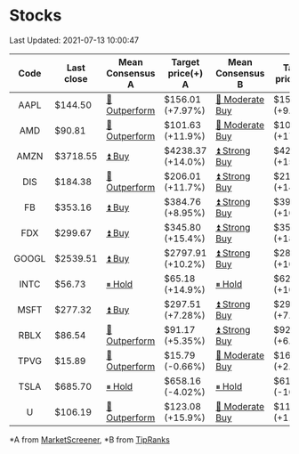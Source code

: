 # Stocks
Last Updated: 2021-07-13 10:00:47

|Code|Last close|Mean Consensus A|Target price(+) A|Mean Consensus B|Target price(+) B|
|:--:|-|-|-|-|-|
|AAPL|$144.50|[🔼 Outperform](https://m.marketscreener.com/quote/stock/-4849/)|$156.01 (+7.97%)|[🔼 Moderate Buy](https://www.tipranks.com/stocks/aapl/forecast)|$158.27 (+9.53%)|
|AMD|$90.81|[🔼 Outperform](https://m.marketscreener.com/quote/stock/-19475876/)|$101.63 (+11.9%)|[🔼 Moderate Buy](https://www.tipranks.com/stocks/amd/forecast)|$106.86 (+17.67%)|
|AMZN|$3718.55|[⏫ Buy](https://m.marketscreener.com/quote/stock/-12864605/)|$4238.37 (+14.0%)|[⏫ Strong Buy](https://www.tipranks.com/stocks/amzn/forecast)|$4299.35 (+15.62%)|
|DIS|$184.38|[🔼 Outperform](https://m.marketscreener.com/quote/stock/-4842/)|$206.01 (+11.7%)|[⏫ Strong Buy](https://www.tipranks.com/stocks/dis/forecast)|$211.47 (+14.69%)|
|FB|$353.16|[⏫ Buy](https://m.marketscreener.com/quote/stock/-10547141/)|$384.76 (+8.95%)|[⏫ Strong Buy](https://www.tipranks.com/stocks/fb/forecast)|$390.47 (+10.56%)|
|FDX|$299.67|[⏫ Buy](https://m.marketscreener.com/quote/stock/-12585/)|$345.80 (+15.4%)|[⏫ Strong Buy](https://www.tipranks.com/stocks/fdx/forecast)|$355.45 (+18.61%)|
|GOOGL|$2539.51|[⏫ Buy](https://m.marketscreener.com/quote/stock/-24203373/)|$2797.91 (+10.2%)|[⏫ Strong Buy](https://www.tipranks.com/stocks/googl/forecast)|$2809.00 (+10.61%)|
|INTC|$56.73|[⏸ Hold](https://m.marketscreener.com/quote/stock/-4829/)|$65.18 (+14.9%)|[⏸ Hold](https://www.tipranks.com/stocks/intc/forecast)|$62.81 (+10.72%)|
|MSFT|$277.32|[⏫ Buy](https://m.marketscreener.com/quote/stock/-4835/)|$297.51 (+7.28%)|[⏫ Strong Buy](https://www.tipranks.com/stocks/msft/forecast)|$297.88 (+7.41%)|
|RBLX|$86.54|[🔼 Outperform](https://m.marketscreener.com/quote/stock/-117793644/)|$91.17 (+5.35%)|[⏫ Strong Buy](https://www.tipranks.com/stocks/rblx/forecast)|$92.20 (+6.54%)|
|TPVG|$15.89|[🔼 Outperform](https://m.marketscreener.com/quote/stock/-15933327/)|$15.79 (-0.66%)|[🔼 Moderate Buy](https://www.tipranks.com/stocks/tpvg/forecast)|$16.00 (+2.24%)|
|TSLA|$685.70|[⏸ Hold](https://m.marketscreener.com/quote/stock/-6344549/)|$658.16 (-4.02%)|[⏸ Hold](https://www.tipranks.com/stocks/tsla/forecast)|$611.95 (-10.76%)|
|U|$106.19|[🔼 Outperform](https://m.marketscreener.com/quote/stock/-112492634/)|$123.08 (+15.9%)|[🔼 Moderate Buy](https://www.tipranks.com/stocks/u/forecast)|$118.00 (+11.12%)|


*A from [MarketScreener](https://www.marketscreener.com), *B from [TipRanks](https://www.tipranks.com)
